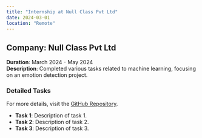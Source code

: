 ```yaml
---
title: "Internship at Null Class Pvt Ltd"
date: 2024-03-01
location: "Remote"
---
```


## Company: Null Class Pvt Ltd
**Duration**: March 2024 - May 2024  
**Description**: Completed various tasks related to machine learning, focusing on an emotion detection project.

### Detailed Tasks
For more details, visit the [GitHub Repository](https://github.com/B3CODER/Emotion_detection_task).

- **Task 1**: Description of task 1.
- **Task 2**: Description of task 2.
- **Task 3**: Description of task 3.

